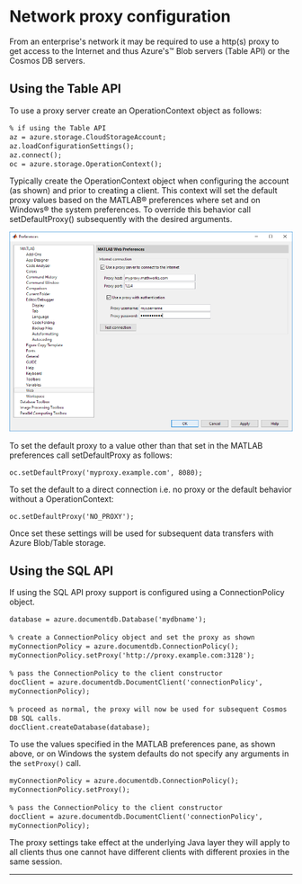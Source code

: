 # Network proxy configuration

From an enterprise's network it may be required to use a http(s) proxy to get access to the Internet and thus Azure's™ Blob servers (Table API) or the Cosmos DB servers.

## Using the Table API

To use a proxy server create an OperationContext object as follows:
```
% if using the Table API
az = azure.storage.CloudStorageAccount;
az.loadConfigurationSettings();
az.connect();
oc = azure.storage.OperationContext();
```

Typically create the OperationContext object when configuring the account (as shown) and prior to creating a client. This context will set the default proxy values based on the MATLAB® preferences where set and on Windows® the system preferences. To override this behavior call setDefaultProxy() subsequently with the desired arguments.

![PreferencesPanel](Images/prefspanel.png)

To set the default proxy to a value other than that set in the MATLAB preferences call setDefaultProxy as follows:
```
oc.setDefaultProxy('myproxy.example.com', 8080);
```
To set the default to a direct connection i.e. no proxy or the default behavior without a OperationContext:
```
oc.setDefaultProxy('NO_PROXY');
```
Once set these settings will be used for subsequent data transfers with Azure Blob/Table storage.

## Using the SQL API

If using the SQL API proxy support is configured using a ConnectionPolicy object.
```
database = azure.documentdb.Database('mydbname');

% create a ConnectionPolicy object and set the proxy as shown
myConnectionPolicy = azure.documentdb.ConnectionPolicy();
myConnectionPolicy.setProxy('http://proxy.example.com:3128');

% pass the ConnectionPolicy to the client constructor
docClient = azure.documentdb.DocumentClient('connectionPolicy', myConnectionPolicy);

% proceed as normal, the proxy will now be used for subsequent Cosmos DB SQL calls.
docClient.createDatabase(database);

```

To use the values specified in the MATLAB preferences pane, as shown above, or on Windows the system defaults do not specify any arguments in the ```setProxy()``` call.

```
myConnectionPolicy = azure.documentdb.ConnectionPolicy();
myConnectionPolicy.setProxy();

% pass the ConnectionPolicy to the client constructor
docClient = azure.documentdb.DocumentClient('connectionPolicy', myConnectionPolicy);
```
The proxy settings take effect at the underlying Java layer they will apply to all clients thus one cannot have different clients with different proxies in the same session.

----------------

[//]: #  (Copyright 2017, The MathWorks, Inc.)
